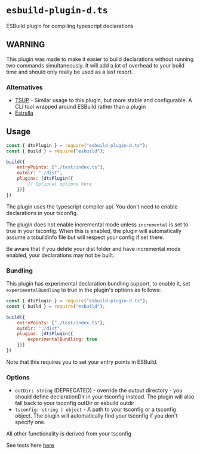 # `esbuild-plugin-d.ts`

ESBuild plugin for compiling typescript declarations

## WARNING

This plugin was made to make it easier to build declarations without running two commands simultaneously. It will add a lot of overhead to your build time and should only really be used as a last resort.

### Alternatives

- [TSUP](https://npm.im/tsup) - Similar usage to this plugin, but more stable and configurable. A CLI tool wrapped around ESBuild rather than a plugin
- [Estrella](https://npm.im/estrella)

## Usage

```js
const { dtsPlugin } = require("esbuild-plugin-d.ts");
const { build } = require("esbuild");

build({
    entryPoints: ["./test/index.ts"],
    outdir: "./dist",
    plugins: [dtsPlugin({
        // Optional options here
    })]
})

```

The plugin uses the typescript compiler api. You don't need to enable declarations in your tsconfig.

The plugin does not enable incremental mode unless `incremental` is set to true in your tsconfig. When this is enabled, the plugin will automatically assume a tsbuildinfo file but will respect your config if set there.

Be aware that if you delete your dist folder and have incremental mode enabled, your declarations may not be built.

### Bundling

This plugin has experimental declaration bundling support, to enable it, set `experimentalBundling` to true in the plugin's options as follows:

```js
const { dtsPlugin } = require("esbuild-plugin-d.ts");
const { build } = require("esbuild");

build({
    entryPoints: ["./test/index.ts"],
    outdir: "./dist",
    plugins: [dtsPlugin({
        experimentalBundling: true
    })]
})
```

Note that this requires you to set your entry points in ESBuild.

### Options

- `outDir: string` (DEPRECATED) - override the output directory - you should define declarationDir in your tsconfig instead. The plugin will also fall back to your tsconfig outDir or esbuild outdir
- `tsconfig: string | object` - A path to your tsconfig or a tsconfig object. The plugin will automatically find your tsconfig if you don't specify one.

All other functionality is derived from your tsconfig

See tests here [here](./tests)
